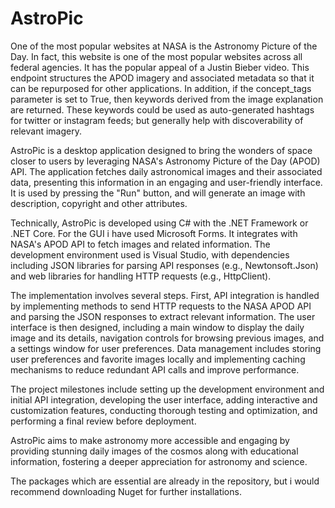 # AstroPic

One of the most popular websites at NASA is the Astronomy Picture of the Day. In fact, this website is one of the most popular websites across all federal agencies. It has the popular appeal of a Justin Bieber video. This endpoint structures the APOD imagery and associated metadata so that it can be repurposed for other applications. In addition, if the concept_tags parameter is set to True, then keywords derived from the image explanation are returned. These keywords could be used as auto-generated hashtags for twitter or instagram feeds; but generally help with discoverability of relevant imagery.


AstroPic is a desktop application designed to bring the wonders of space closer to users by leveraging NASA's Astronomy Picture of the Day (APOD) API. The application fetches daily astronomical images and their associated data, presenting this information in an engaging and user-friendly interface. It is used by pressing the "Run" button, and will generate an image with description, copyright and other attributes. 

Technically, AstroPic is developed using C# with the .NET Framework or .NET Core. For the GUI i have used Microsoft Forms. It integrates with NASA's APOD API to fetch images and related information. The development environment used is Visual Studio, with dependencies including JSON libraries for parsing API responses (e.g., Newtonsoft.Json) and web libraries for handling HTTP requests (e.g., HttpClient).

The implementation involves several steps. First, API integration is handled by implementing methods to send HTTP requests to the NASA APOD API and parsing the JSON responses to extract relevant information. The user interface is then designed, including a main window to display the daily image and its details, navigation controls for browsing previous images, and a settings window for user preferences. Data management includes storing user preferences and favorite images locally and implementing caching mechanisms to reduce redundant API calls and improve performance.

The project milestones include setting up the development environment and initial API integration, developing the user interface, adding interactive and customization features, conducting thorough testing and optimization, and performing a final review before deployment.

AstroPic aims to make astronomy more accessible and engaging by providing stunning daily images of the cosmos along with educational information, fostering a deeper appreciation for astronomy and science.

The packages which are essential are already in the repository, but i would recommend downloading Nuget for further installations. 
